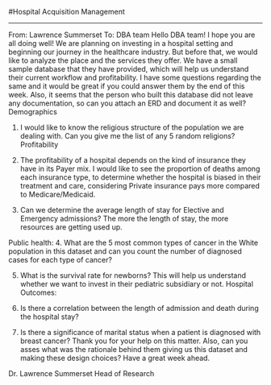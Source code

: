 #Hospital Acquisition Management

----------
From: Lawrence Summerset
To: DBA team
Hello DBA team!  I hope you are all doing well! We are planning on investing in a hospital setting and beginning our journey in the healthcare industry. But before that, we would like to analyze the place and the services they offer. We have a small sample database that they have provided, which will help us understand their current workflow and profitability. 
I have some questions regarding the same and it would be great if you could answer them by the end of this week. Also, it seems that the person who built this database did not leave any documentation, so can you attach an ERD and document it as well?
Demographics
1.	I would like to know the religious structure of the population we are dealing with. Can you give me the list of any 5 random religions?
Profitability
2.	The profitability of a hospital depends on the kind of insurance they have in its Payer mix. I would like to see the proportion of deaths among each insurance type, to determine whether the hospital is biased in their treatment and care, considering Private insurance pays more compared to Medicare/Medicaid.

3.	Can we determine the average length of stay for Elective and Emergency admissions? The more the length of stay, the more resources are getting used up.

Public health:
4.	What are the 5 most common types of cancer in the White population in this dataset and can you count the number of diagnosed cases for each type of cancer?

5.	What is the survival rate for newborns? This will help us understand whether we want to invest in their pediatric subsidiary or not.
Hospital Outcomes:
6.	Is there a correlation between the length of admission and death during the hospital stay?

7.	Is there a significance of marital status when a patient is diagnosed with breast cancer?
Thank you for your help on this matter. Also, can you asses what was the rationale behind them giving us this dataset and making these design choices? 
Have a great week ahead.

Dr. Lawrence Summerset
Head of Research

